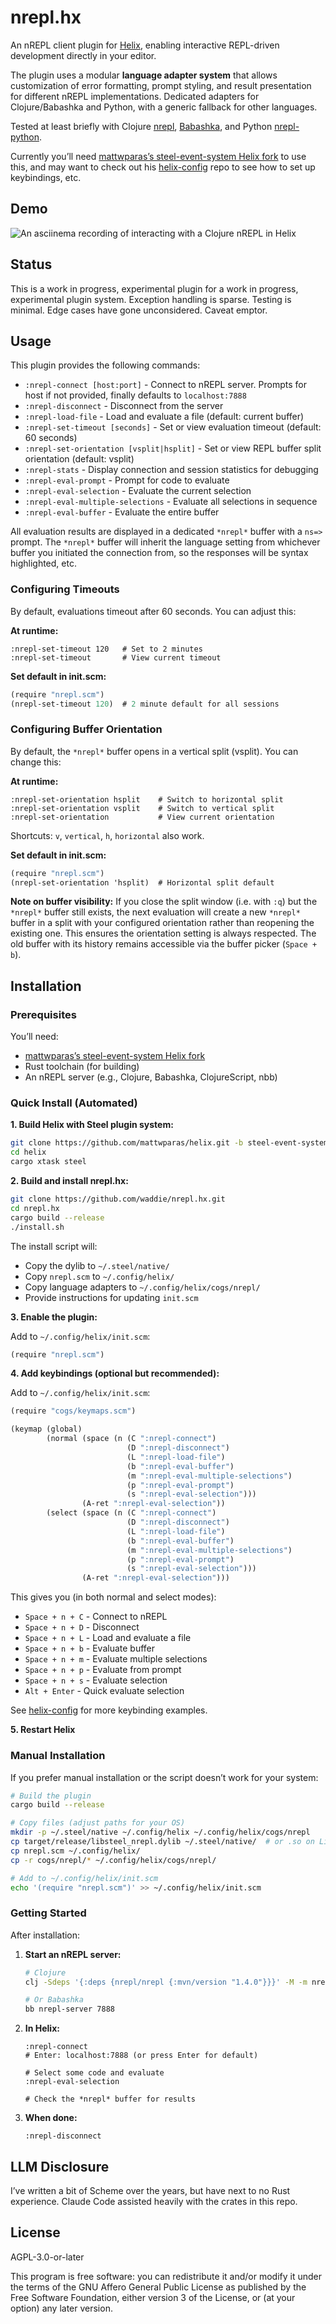 # nrepl.hx

An nREPL client plugin for [Helix](https://github.com/helix-editor/helix/), enabling interactive REPL-driven development directly in your editor.

The plugin uses a modular **language adapter system** that allows customization of error formatting, prompt styling, and result presentation for different nREPL implementations. Dedicated adapters for Clojure/Babashka and Python, with a generic fallback for other languages.

Tested at least briefly with Clojure [nrepl](https://github.com/nrepl/nrepl), [Babashka](https://github.com/babashka/babashka), and Python [nrepl-python](https://git.sr.ht/~ngraves/nrepl-python).

Currently you’ll need [mattwparas’s steel-event-system Helix fork](https://github.com/mattwparas/helix/tree/steel-event-system) to use this, and may want to check out his [helix-config](https://github.com/mattwparas/helix-config) repo to see how to set up keybindings, etc.

## Demo

![An asciinema recording of interacting with a Clojure nREPL in Helix](https://github.com/waddie/nrepl.hx/blob/main/images/nrepl.gif?raw=true)

## Status

This is a work in progress, experimental plugin for a work in progress, experimental plugin system. Exception handling is sparse. Testing is minimal. Edge cases have gone unconsidered. Caveat emptor.

## Usage

This plugin provides the following commands:

- `:nrepl-connect [host:port]` - Connect to nREPL server. Prompts for host if not provided, finally defaults to `localhost:7888`
- `:nrepl-disconnect` - Disconnect from the server
- `:nrepl-load-file` - Load and evaluate a file (default: current buffer)
- `:nrepl-set-timeout [seconds]` - Set or view evaluation timeout (default: 60 seconds)
- `:nrepl-set-orientation [vsplit|hsplit]` - Set or view REPL buffer split orientation (default: vsplit)
- `:nrepl-stats` - Display connection and session statistics for debugging
- `:nrepl-eval-prompt` - Prompt for code to evaluate
- `:nrepl-eval-selection` - Evaluate the current selection
- `:nrepl-eval-multiple-selections` - Evaluate all selections in sequence
- `:nrepl-eval-buffer` - Evaluate the entire buffer

All evaluation results are displayed in a dedicated `*nrepl*` buffer with a `ns=>` prompt. The `*nrepl*` buffer will inherit the language setting from whichever buffer you initiated the connection from, so the responses will be syntax highlighted, etc.

### Configuring Timeouts

By default, evaluations timeout after 60 seconds. You can adjust this:

**At runtime:**
```
:nrepl-set-timeout 120   # Set to 2 minutes
:nrepl-set-timeout       # View current timeout
```

**Set default in init.scm:**
```scheme
(require "nrepl.scm")
(nrepl-set-timeout 120)  # 2 minute default for all sessions
```

### Configuring Buffer Orientation

By default, the `*nrepl*` buffer opens in a vertical split (vsplit). You can change this:

**At runtime:**
```
:nrepl-set-orientation hsplit    # Switch to horizontal split
:nrepl-set-orientation vsplit    # Switch to vertical split
:nrepl-set-orientation           # View current orientation
```

Shortcuts: `v`, `vertical`, `h`, `horizontal` also work.

**Set default in init.scm:**
```scheme
(require "nrepl.scm")
(nrepl-set-orientation 'hsplit)  # Horizontal split default
```

**Note on buffer visibility:**
If you close the split window (i.e. with `:q`) but the `*nrepl*` buffer still exists, the next evaluation will create a new `*nrepl*` buffer in a split with your configured orientation rather than reopening the existing one. This ensures the orientation setting is always respected. The old buffer with its history remains accessible via the buffer picker (`Space + b`).

## Installation

### Prerequisites

You’ll need:
- [mattwparas’s steel-event-system Helix fork](https://github.com/mattwparas/helix/tree/steel-event-system)
- Rust toolchain (for building)
- An nREPL server (e.g., Clojure, Babashka, ClojureScript, nbb)

### Quick Install (Automated)

**1. Build Helix with Steel plugin system:**

```sh
git clone https://github.com/mattwparas/helix.git -b steel-event-system
cd helix
cargo xtask steel
```

**2. Build and install nrepl.hx:**

```sh
git clone https://github.com/waddie/nrepl.hx.git
cd nrepl.hx
cargo build --release
./install.sh
```

The install script will:
- Copy the dylib to `~/.steel/native/`
- Copy `nrepl.scm` to `~/.config/helix/`
- Copy language adapters to `~/.config/helix/cogs/nrepl/`
- Provide instructions for updating `init.scm`

**3. Enable the plugin:**

Add to `~/.config/helix/init.scm`:

```scheme
(require "nrepl.scm")
```

**4. Add keybindings (optional but recommended):**

Add to `~/.config/helix/init.scm`:

```scheme
(require "cogs/keymaps.scm")

(keymap (global)
        (normal (space (n (C ":nrepl-connect")
                          (D ":nrepl-disconnect")
                          (L ":nrepl-load-file")
                          (b ":nrepl-eval-buffer")
                          (m ":nrepl-eval-multiple-selections")
                          (p ":nrepl-eval-prompt")
                          (s ":nrepl-eval-selection")))
                (A-ret ":nrepl-eval-selection"))
        (select (space (n (C ":nrepl-connect")
                          (D ":nrepl-disconnect")
                          (L ":nrepl-load-file")
                          (b ":nrepl-eval-buffer")
                          (m ":nrepl-eval-multiple-selections")
                          (p ":nrepl-eval-prompt")
                          (s ":nrepl-eval-selection")))
                (A-ret ":nrepl-eval-selection")))
```

This gives you (in both normal and select modes):
- `Space + n + C` - Connect to nREPL
- `Space + n + D` - Disconnect
- `Space + n + L` - Load and evaluate a file
- `Space + n + b` - Evaluate buffer
- `Space + n + m` - Evaluate multiple selections
- `Space + n + p` - Evaluate from prompt
- `Space + n + s` - Evaluate selection
- `Alt + Enter` - Quick evaluate selection

See [helix-config](https://github.com/mattwparas/helix-config) for more keybinding examples.

**5. Restart Helix**

### Manual Installation

If you prefer manual installation or the script doesn’t work for your system:

```sh
# Build the plugin
cargo build --release

# Copy files (adjust paths for your OS)
mkdir -p ~/.steel/native ~/.config/helix ~/.config/helix/cogs/nrepl
cp target/release/libsteel_nrepl.dylib ~/.steel/native/  # or .so on Linux, .dll on Windows
cp nrepl.scm ~/.config/helix/
cp -r cogs/nrepl/* ~/.config/helix/cogs/nrepl/

# Add to ~/.config/helix/init.scm
echo '(require "nrepl.scm")' >> ~/.config/helix/init.scm
```

### Getting Started

After installation:

1. **Start an nREPL server:**
   ```sh
   # Clojure
   clj -Sdeps '{:deps {nrepl/nrepl {:mvn/version "1.4.0"}}}' -M -m nrepl.cmdline --port 7888

   # Or Babashka
   bb nrepl-server 7888
   ```

2. **In Helix:**
   ```
   :nrepl-connect
   # Enter: localhost:7888 (or press Enter for default)

   # Select some code and evaluate
   :nrepl-eval-selection

   # Check the *nrepl* buffer for results
   ```

3. **When done:**
   ```
   :nrepl-disconnect
   ```

## LLM Disclosure

I’ve written a bit of Scheme over the years, but have next to no Rust experience. Claude Code assisted heavily with the crates in this repo.

## License

AGPL-3.0-or-later

This program is free software: you can redistribute it and/or modify it under the terms of the GNU Affero General Public License as published by the Free Software Foundation, either version 3 of the License, or (at your option) any later version.
